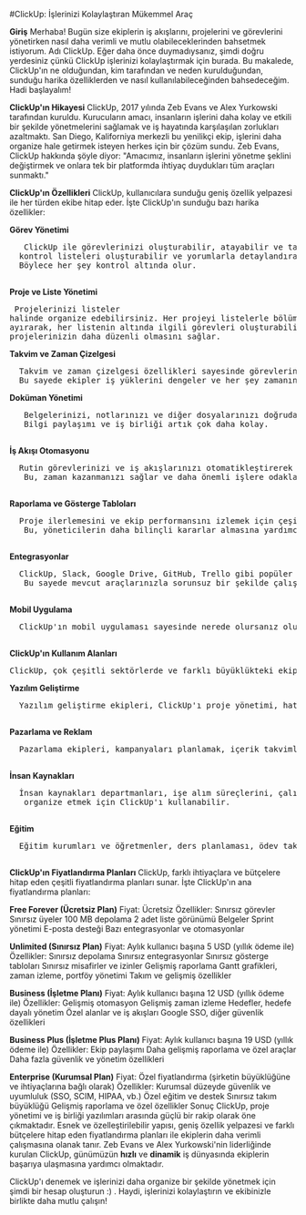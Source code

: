 #ClickUp: İşlerinizi Kolaylaştıran Mükemmel Araç

**Giriş**
Merhaba! Bugün size ekiplerin iş akışlarını, projelerini ve görevlerini yönetirken nasıl daha verimli ve mutlu olabileceklerinden bahsetmek istiyorum. 
Adı ClickUp. Eğer daha önce duymadıysanız, şimdi doğru yerdesiniz çünkü ClickUp işlerinizi kolaylaştırmak için burada. 
Bu makalede, ClickUp'ın ne olduğundan, kim tarafından ve neden kurulduğundan, sunduğu harika özelliklerden ve nasıl kullanılabileceğinden bahsedeceğim. Hadi başlayalım!

**ClickUp'ın Hikayesi**
ClickUp, 2017 yılında Zeb Evans ve Alex Yurkowski tarafından kuruldu. Kurucuların amacı, 
insanların işlerini daha kolay ve etkili bir şekilde yönetmelerini sağlamak ve iş hayatında karşılaşılan zorlukları azaltmaktı. 
San Diego, Kaliforniya merkezli bu yenilikçi ekip, işlerini daha organize hale getirmek isteyen herkes için bir çözüm sundu. 
Zeb Evans, ClickUp hakkında şöyle diyor: "Amacımız, insanların işlerini yönetme şeklini 
değiştirmek ve onlara tek bir platformda ihtiyaç duydukları tüm araçları sunmaktı."

**ClickUp'ın Özellikleri**
ClickUp, kullanıcılara sunduğu geniş özellik yelpazesi ile her türden ekibe hitap eder. 
İşte ClickUp'ın sunduğu bazı harika özellikler:

  **Görev Yönetimi**
  <pre>
   ClickUp ile görevlerinizi oluşturabilir, atayabilir ve takip edebilirsiniz. Görevlerinize alt görevler ekleyebilir, 
  kontrol listeleri oluşturabilir ve yorumlarla detaylandırabilirsiniz. 
  Böylece her şey kontrol altında olur.
  </pre>

  **Proje ve Liste Yönetimi**
    <pre>
  Projelerinizi listeler halinde organize edebilirsiniz. 
  Her projeyi listelerle bölümlere ayırarak, her listenin altında ilgili görevleri oluşturabilirsiniz.
  Bu, projelerinizin daha düzenli olmasını sağlar.
</pre>

  **Takvim ve Zaman Çizelgesi**
  <pre>
  Takvim ve zaman çizelgesi özellikleri sayesinde görevlerinizi ve projelerinizi planlayabilirsiniz. 
  Bu sayede ekipler iş yüklerini dengeler ve her şey zamanında tamamlanır.
</pre>
  **Doküman Yönetimi**
  <pre>
   Belgelerinizi, notlarınızı ve diğer dosyalarınızı doğrudan ClickUp üzerinde oluşturabilir ve saklayabilirsiniz. 
   Bilgi paylaşımı ve iş birliği artık çok daha kolay.
  </pre>
  **İş Akışı Otomasyonu**
  <pre>
  Rutin görevlerinizi ve iş akışlarınızı otomatikleştirerek verimliliğinizi artırabilirsiniz. 
   Bu, zaman kazanmanızı sağlar ve daha önemli işlere odaklanabilirsiniz.
  </pre>
  **Raporlama ve Gösterge Tabloları**
  <pre>
  Proje ilerlemesini ve ekip performansını izlemek için çeşitli raporlama ve gösterge tablosu seçenekleri sunar. 
   Bu, yöneticilerin daha bilinçli kararlar almasına yardımcı olur.
  </pre>
  **Entegrasyonlar**
  <pre>
  ClickUp, Slack, Google Drive, GitHub, Trello gibi popüler uygulamalarla entegre olabilir. 
   Bu sayede mevcut araçlarınızla sorunsuz bir şekilde çalışabilirsiniz.
  </pre>
  **Mobil Uygulama**
  <pre>
  ClickUp'ın mobil uygulaması sayesinde nerede olursanız olun görevlerinizi yönetebilir ve işlerinizi takip edebilirsiniz.
  </pre>

**ClickUp'ın Kullanım Alanları**
<pre>
ClickUp, çok çeşitli sektörlerde ve farklı büyüklükteki ekipler tarafından kullanılabilir. İşte bazı kullanım alanları:
</pre>
  **Yazılım Geliştirme**
  <pre>
  Yazılım geliştirme ekipleri, ClickUp'ı proje yönetimi, hata takibi, sprint planlaması ve ürün yol haritası oluşturma gibi amaçlar için kullanabilir.
  </pre>
  **Pazarlama ve Reklam**
  <pre>
  Pazarlama ekipleri, kampanyaları planlamak, içerik takvimlerini yönetmek ve performans analizleri yapmak için ClickUp'ı kullanabilir.
  </pre>
  **İnsan Kaynakları**
  <pre>
  İnsan kaynakları departmanları, işe alım süreçlerini, çalışan performans değerlendirmelerini ve eğitim programlarını 
   organize etmek için ClickUp'ı kullanabilir.
  </pre>
  **Eğitim**
   <pre>
  Eğitim kurumları ve öğretmenler, ders planlaması, ödev takibi ve öğrenci performansını izlemek için ClickUp'ı kullanabilir.
   </pre>

**ClickUp'ın Fiyatlandırma Planları**
ClickUp, farklı ihtiyaçlara ve bütçelere hitap eden çeşitli fiyatlandırma planları sunar. İşte ClickUp'ın ana fiyatlandırma planları:

**Free Forever (Ücretsiz Plan)**
Fiyat: Ücretsiz
Özellikler:
  Sınırsız görevler
  Sınırsız üyeler
  100 MB depolama
  2 adet liste görünümü
  Belgeler
  Sprint yönetimi
  E-posta desteği
  Bazı entegrasyonlar ve otomasyonlar
  
**Unlimited (Sınırsız Plan)**
Fiyat: Aylık kullanıcı başına 5 USD (yıllık ödeme ile)
Özellikler:
  Sınırsız depolama
  Sınırsız entegrasyonlar
  Sınırsız gösterge tabloları
  Sınırsız misafirler ve izinler
  Gelişmiş raporlama
  Gantt grafikleri, zaman izleme, portföy yönetimi
  Takım ve gelişmiş özellikler
  
**Business (İşletme Planı)**
Fiyat: Aylık kullanıcı başına 12 USD (yıllık ödeme ile)
Özellikler:
  Gelişmiş otomasyon
  Gelişmiş zaman izleme
  Hedefler, hedefe dayalı yönetim
  Özel alanlar ve iş akışları
  Google SSO, diğer güvenlik özellikleri
  
**Business Plus (İşletme Plus Planı)**
Fiyat: Aylık kullanıcı başına 19 USD (yıllık ödeme ile)
Özellikler:
  Ekip paylaşımı
  Daha gelişmiş raporlama ve özel araçlar
  Daha fazla güvenlik ve yönetim özellikleri
  
**Enterprise (Kurumsal Plan)**
Fiyat: Özel fiyatlandırma (şirketin büyüklüğüne ve ihtiyaçlarına bağlı olarak)
Özellikler:
  Kurumsal düzeyde güvenlik ve uyumluluk (SSO, SCIM, HIPAA, vb.)
  Özel eğitim ve destek
  Sınırsız takım büyüklüğü
  Gelişmiş raporlama ve özel özellikler
Sonuç
ClickUp, proje yönetimi ve iş birliği yazılımları arasında güçlü bir rakip olarak öne çıkmaktadır. 
Esnek ve özelleştirilebilir yapısı, geniş özellik yelpazesi ve farklı bütçelere hitap eden fiyatlandırma planları ile 
ekiplerin daha verimli çalışmasına olanak tanır. 
  Zeb Evans ve Alex Yurkowski'nin liderliğinde kurulan ClickUp, günümüzün **hızlı** ve **dinamik** iş dünyasında ekiplerin başarıya ulaşmasına yardımcı olmaktadır.

ClickUp'ı denemek ve işlerinizi daha organize bir şekilde yönetmek için şimdi bir hesap oluşturun :) . Haydi, işlerinizi kolaylaştırın ve ekibinizle birlikte daha mutlu çalışın!

